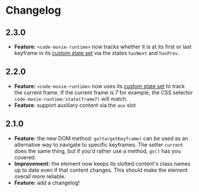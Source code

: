 # Changelog

## 2.3.0

- **Feature:** `<code-movie-runtime>` now tracks whether it is at its first or last keyframe in its [custom state set](https://developer.mozilla.org/en-US/docs/Web/API/CustomStateSet) via the states `hasNext` and `hasPrev`.

## 2.2.0

- **Feature:** `<code-movie-runtime>` now uses its [custom state set](https://developer.mozilla.org/en-US/docs/Web/API/CustomStateSet) to track the current frame. If the current frame is 7 for example, the CSS selector `code-movie-runtime:state(frame7)` will match.
- **Feature**: support auxiliary content via the `aux` slot

## 2.1.0

- **Feature:** the new DOM method: `go(targetKeyframe)` can be used as an alternative way to navigate to specific keyframes. The setter `current` does the same thing, but if you'd rather use a method, `go()` has you covered.
- **Improvement:** the element now keeps its slotted content's class names up to date even if that content changes. This should make the element overall more reliable.
- **Feature:** add a changelog!
